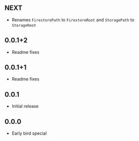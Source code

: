 ## NEXT
- Renames `FirestorePath` to `FirestoreRoot` and `StoragePath` to `StorageRoot`

## 0.0.1+2
- Readme fixes

## 0.0.1+1
- Readme fixes

## 0.0.1
- Initial release

## 0.0.0
- Early bird special

